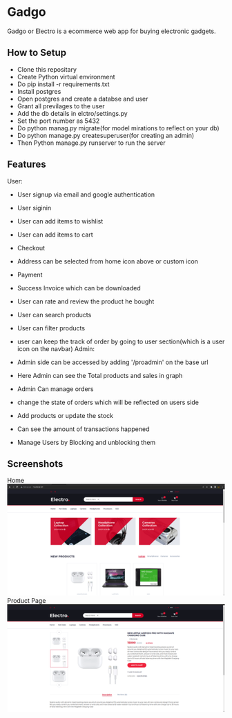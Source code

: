 
# Gadgo

Gadgo or Electro is a ecommerce web app for buying electronic gadgets.





## How to Setup

 - Clone this repositary
 - Create Python virtual environment
 - Do pip install -r requirements.txt
 - Install postgres
 - Open postgres and create a databse and user
 - Grant all previlages to the user
 - Add the db details in elctro/settings.py 
 - Set the port number as 5432
 - Do python manag.py migrate(for model mirations to reflect on your db)
 - Do python manage.py createsuperuser(for creating an admin)
 - Then Python manage.py runserver to run the server 



## Features

User:

* User signup via email and google authentication
- User siginin
- User can add items to wishlist
- User can add items to cart
- Checkout
- Address can be selected from home icon above or custom icon
- Payment
- Success Invoice which can be downloaded
- User can rate and review the product he bought
- User can search products
- User can filter products
- user can keep the track of order by going to user section(which is a user icon on the navbar)
Admin:

- Admin side can be accessed by adding '/proadmin' on the base url
- Here Admin can see the Total products and sales in graph
- Admin Can manage orders
- change the state of orders which will be reflected on users side
- Add products or update the stock
- Can see the amount of transactions happened
- Manage Users by Blocking and unblocking them
## Screenshots
Home
![App Screenshot](screenshorts/home.png)
Product Page
![App Screenshot](screenshorts/product_details.png)


